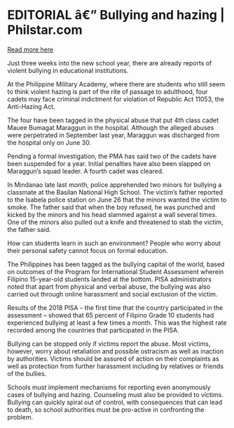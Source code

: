 # EDITORIAL â€” Bullying and hazing | Philstar.com

[Read more here](https://www.philstar.com/opinion/2025/07/07/2456009/editorial-bullying-and-hazing)

Just three weeks into the new school year, there are already reports of violent bullying in educational institutions.

At the Philippine Military Academy, where there are students who still seem to think violent hazing is part of the rite of passage to adulthood, four cadets may face criminal indictment for violation of Republic Act 11053, the Anti-Hazing Act.

The four have been tagged in the physical abuse that put 4th class cadet Mauee Bumagat Maraggun in the hospital. Although the alleged abuses were perpetrated in September last year, Maraggun was discharged from the hospital only on June 30.

Pending a formal investigation, the PMA has said two of the cadets have been suspended for a year. Initial penalties have also been slapped on Maraggun’s squad leader. A fourth cadet was cleared.

In Mindanao late last month, police apprehended two minors for bullying a classmate at the Basilan National High School. The victim’s father reported to the Isabela police station on June 26 that the minors wanted the victim to smoke. The father said that when the boy refused, he was punched and kicked by the minors and his head slammed against a wall several times. One of the minors also pulled out a knife and threatened to stab the victim, the father said.

How can students learn in such an environment? People who worry about their personal safety cannot focus on formal education.

The Philippines has been tagged as the bullying capital of the world, based on outcomes of the Program for International Student Assessment wherein Filipino 15-year-old students landed at the bottom. PISA administrators noted that apart from physical and verbal abuse, the bullying was also carried out through online harassment and social exclusion of the victim.

Results of the 2018 PISA – the first time that the country participated in the assessment – showed that 65 percent of Filipino Grade 10 students had experienced bullying at least a few times a month. This was the highest rate recorded among the countries that participated in the PISA.

Bullying can be stopped only if victims report the abuse. Most victims, however, worry about retaliation and possible ostracism as well as inaction by authorities. Victims should be assured of action on their complaints as well as protection from further harassment including by relatives or friends of the bullies.

Schools must implement mechanisms for reporting even anonymously cases of bullying and hazing. Counseling must also be provided to victims. Bullying can quickly spiral out of control, with consequences that can lead to death, so school authorities must be pro-active in confronting the problem.